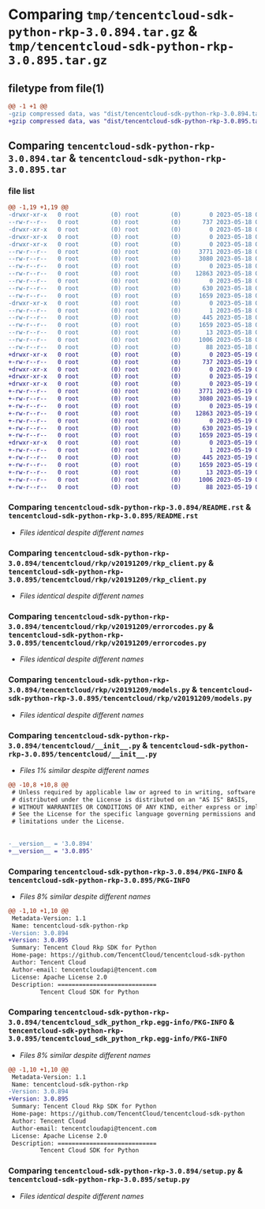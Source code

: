 # Comparing `tmp/tencentcloud-sdk-python-rkp-3.0.894.tar.gz` & `tmp/tencentcloud-sdk-python-rkp-3.0.895.tar.gz`

## filetype from file(1)

```diff
@@ -1 +1 @@
-gzip compressed data, was "dist/tencentcloud-sdk-python-rkp-3.0.894.tar", last modified: Thu May 18 00:34:12 2023, max compression
+gzip compressed data, was "dist/tencentcloud-sdk-python-rkp-3.0.895.tar", last modified: Fri May 19 02:57:53 2023, max compression
```

## Comparing `tencentcloud-sdk-python-rkp-3.0.894.tar` & `tencentcloud-sdk-python-rkp-3.0.895.tar`

### file list

```diff
@@ -1,19 +1,19 @@
-drwxr-xr-x   0 root         (0) root         (0)        0 2023-05-18 00:34:12.000000 tencentcloud-sdk-python-rkp-3.0.894/
--rw-r--r--   0 root         (0) root         (0)      737 2023-05-18 00:34:12.000000 tencentcloud-sdk-python-rkp-3.0.894/README.rst
-drwxr-xr-x   0 root         (0) root         (0)        0 2023-05-18 00:34:12.000000 tencentcloud-sdk-python-rkp-3.0.894/tencentcloud/
-drwxr-xr-x   0 root         (0) root         (0)        0 2023-05-18 00:34:12.000000 tencentcloud-sdk-python-rkp-3.0.894/tencentcloud/rkp/
-drwxr-xr-x   0 root         (0) root         (0)        0 2023-05-18 00:34:12.000000 tencentcloud-sdk-python-rkp-3.0.894/tencentcloud/rkp/v20191209/
--rw-r--r--   0 root         (0) root         (0)     3771 2023-05-18 00:34:12.000000 tencentcloud-sdk-python-rkp-3.0.894/tencentcloud/rkp/v20191209/rkp_client.py
--rw-r--r--   0 root         (0) root         (0)     3080 2023-05-18 00:34:12.000000 tencentcloud-sdk-python-rkp-3.0.894/tencentcloud/rkp/v20191209/errorcodes.py
--rw-r--r--   0 root         (0) root         (0)        0 2023-05-18 00:34:12.000000 tencentcloud-sdk-python-rkp-3.0.894/tencentcloud/rkp/v20191209/__init__.py
--rw-r--r--   0 root         (0) root         (0)    12863 2023-05-18 00:34:12.000000 tencentcloud-sdk-python-rkp-3.0.894/tencentcloud/rkp/v20191209/models.py
--rw-r--r--   0 root         (0) root         (0)        0 2023-05-18 00:34:12.000000 tencentcloud-sdk-python-rkp-3.0.894/tencentcloud/rkp/__init__.py
--rw-r--r--   0 root         (0) root         (0)      630 2023-05-18 00:34:12.000000 tencentcloud-sdk-python-rkp-3.0.894/tencentcloud/__init__.py
--rw-r--r--   0 root         (0) root         (0)     1659 2023-05-18 00:34:12.000000 tencentcloud-sdk-python-rkp-3.0.894/PKG-INFO
-drwxr-xr-x   0 root         (0) root         (0)        0 2023-05-18 00:34:12.000000 tencentcloud-sdk-python-rkp-3.0.894/tencentcloud_sdk_python_rkp.egg-info/
--rw-r--r--   0 root         (0) root         (0)        1 2023-05-18 00:34:12.000000 tencentcloud-sdk-python-rkp-3.0.894/tencentcloud_sdk_python_rkp.egg-info/dependency_links.txt
--rw-r--r--   0 root         (0) root         (0)      445 2023-05-18 00:34:12.000000 tencentcloud-sdk-python-rkp-3.0.894/tencentcloud_sdk_python_rkp.egg-info/SOURCES.txt
--rw-r--r--   0 root         (0) root         (0)     1659 2023-05-18 00:34:12.000000 tencentcloud-sdk-python-rkp-3.0.894/tencentcloud_sdk_python_rkp.egg-info/PKG-INFO
--rw-r--r--   0 root         (0) root         (0)       13 2023-05-18 00:34:12.000000 tencentcloud-sdk-python-rkp-3.0.894/tencentcloud_sdk_python_rkp.egg-info/top_level.txt
--rw-r--r--   0 root         (0) root         (0)     1006 2023-05-18 00:34:12.000000 tencentcloud-sdk-python-rkp-3.0.894/setup.py
--rw-r--r--   0 root         (0) root         (0)       88 2023-05-18 00:34:12.000000 tencentcloud-sdk-python-rkp-3.0.894/setup.cfg
+drwxr-xr-x   0 root         (0) root         (0)        0 2023-05-19 02:57:53.000000 tencentcloud-sdk-python-rkp-3.0.895/
+-rw-r--r--   0 root         (0) root         (0)      737 2023-05-19 02:57:53.000000 tencentcloud-sdk-python-rkp-3.0.895/README.rst
+drwxr-xr-x   0 root         (0) root         (0)        0 2023-05-19 02:57:53.000000 tencentcloud-sdk-python-rkp-3.0.895/tencentcloud/
+drwxr-xr-x   0 root         (0) root         (0)        0 2023-05-19 02:57:53.000000 tencentcloud-sdk-python-rkp-3.0.895/tencentcloud/rkp/
+drwxr-xr-x   0 root         (0) root         (0)        0 2023-05-19 02:57:53.000000 tencentcloud-sdk-python-rkp-3.0.895/tencentcloud/rkp/v20191209/
+-rw-r--r--   0 root         (0) root         (0)     3771 2023-05-19 02:57:53.000000 tencentcloud-sdk-python-rkp-3.0.895/tencentcloud/rkp/v20191209/rkp_client.py
+-rw-r--r--   0 root         (0) root         (0)     3080 2023-05-19 02:57:53.000000 tencentcloud-sdk-python-rkp-3.0.895/tencentcloud/rkp/v20191209/errorcodes.py
+-rw-r--r--   0 root         (0) root         (0)        0 2023-05-19 02:57:53.000000 tencentcloud-sdk-python-rkp-3.0.895/tencentcloud/rkp/v20191209/__init__.py
+-rw-r--r--   0 root         (0) root         (0)    12863 2023-05-19 02:57:53.000000 tencentcloud-sdk-python-rkp-3.0.895/tencentcloud/rkp/v20191209/models.py
+-rw-r--r--   0 root         (0) root         (0)        0 2023-05-19 02:57:53.000000 tencentcloud-sdk-python-rkp-3.0.895/tencentcloud/rkp/__init__.py
+-rw-r--r--   0 root         (0) root         (0)      630 2023-05-19 02:57:53.000000 tencentcloud-sdk-python-rkp-3.0.895/tencentcloud/__init__.py
+-rw-r--r--   0 root         (0) root         (0)     1659 2023-05-19 02:57:53.000000 tencentcloud-sdk-python-rkp-3.0.895/PKG-INFO
+drwxr-xr-x   0 root         (0) root         (0)        0 2023-05-19 02:57:53.000000 tencentcloud-sdk-python-rkp-3.0.895/tencentcloud_sdk_python_rkp.egg-info/
+-rw-r--r--   0 root         (0) root         (0)        1 2023-05-19 02:57:53.000000 tencentcloud-sdk-python-rkp-3.0.895/tencentcloud_sdk_python_rkp.egg-info/dependency_links.txt
+-rw-r--r--   0 root         (0) root         (0)      445 2023-05-19 02:57:53.000000 tencentcloud-sdk-python-rkp-3.0.895/tencentcloud_sdk_python_rkp.egg-info/SOURCES.txt
+-rw-r--r--   0 root         (0) root         (0)     1659 2023-05-19 02:57:53.000000 tencentcloud-sdk-python-rkp-3.0.895/tencentcloud_sdk_python_rkp.egg-info/PKG-INFO
+-rw-r--r--   0 root         (0) root         (0)       13 2023-05-19 02:57:53.000000 tencentcloud-sdk-python-rkp-3.0.895/tencentcloud_sdk_python_rkp.egg-info/top_level.txt
+-rw-r--r--   0 root         (0) root         (0)     1006 2023-05-19 02:57:53.000000 tencentcloud-sdk-python-rkp-3.0.895/setup.py
+-rw-r--r--   0 root         (0) root         (0)       88 2023-05-19 02:57:53.000000 tencentcloud-sdk-python-rkp-3.0.895/setup.cfg
```

### Comparing `tencentcloud-sdk-python-rkp-3.0.894/README.rst` & `tencentcloud-sdk-python-rkp-3.0.895/README.rst`

 * *Files identical despite different names*

### Comparing `tencentcloud-sdk-python-rkp-3.0.894/tencentcloud/rkp/v20191209/rkp_client.py` & `tencentcloud-sdk-python-rkp-3.0.895/tencentcloud/rkp/v20191209/rkp_client.py`

 * *Files identical despite different names*

### Comparing `tencentcloud-sdk-python-rkp-3.0.894/tencentcloud/rkp/v20191209/errorcodes.py` & `tencentcloud-sdk-python-rkp-3.0.895/tencentcloud/rkp/v20191209/errorcodes.py`

 * *Files identical despite different names*

### Comparing `tencentcloud-sdk-python-rkp-3.0.894/tencentcloud/rkp/v20191209/models.py` & `tencentcloud-sdk-python-rkp-3.0.895/tencentcloud/rkp/v20191209/models.py`

 * *Files identical despite different names*

### Comparing `tencentcloud-sdk-python-rkp-3.0.894/tencentcloud/__init__.py` & `tencentcloud-sdk-python-rkp-3.0.895/tencentcloud/__init__.py`

 * *Files 1% similar despite different names*

```diff
@@ -10,8 +10,8 @@
 # Unless required by applicable law or agreed to in writing, software
 # distributed under the License is distributed on an "AS IS" BASIS,
 # WITHOUT WARRANTIES OR CONDITIONS OF ANY KIND, either express or implied.
 # See the License for the specific language governing permissions and
 # limitations under the License.
 
 
-__version__ = '3.0.894'
+__version__ = '3.0.895'
```

### Comparing `tencentcloud-sdk-python-rkp-3.0.894/PKG-INFO` & `tencentcloud-sdk-python-rkp-3.0.895/PKG-INFO`

 * *Files 8% similar despite different names*

```diff
@@ -1,10 +1,10 @@
 Metadata-Version: 1.1
 Name: tencentcloud-sdk-python-rkp
-Version: 3.0.894
+Version: 3.0.895
 Summary: Tencent Cloud Rkp SDK for Python
 Home-page: https://github.com/TencentCloud/tencentcloud-sdk-python
 Author: Tencent Cloud
 Author-email: tencentcloudapi@tencent.com
 License: Apache License 2.0
 Description: ============================
         Tencent Cloud SDK for Python
```

### Comparing `tencentcloud-sdk-python-rkp-3.0.894/tencentcloud_sdk_python_rkp.egg-info/PKG-INFO` & `tencentcloud-sdk-python-rkp-3.0.895/tencentcloud_sdk_python_rkp.egg-info/PKG-INFO`

 * *Files 8% similar despite different names*

```diff
@@ -1,10 +1,10 @@
 Metadata-Version: 1.1
 Name: tencentcloud-sdk-python-rkp
-Version: 3.0.894
+Version: 3.0.895
 Summary: Tencent Cloud Rkp SDK for Python
 Home-page: https://github.com/TencentCloud/tencentcloud-sdk-python
 Author: Tencent Cloud
 Author-email: tencentcloudapi@tencent.com
 License: Apache License 2.0
 Description: ============================
         Tencent Cloud SDK for Python
```

### Comparing `tencentcloud-sdk-python-rkp-3.0.894/setup.py` & `tencentcloud-sdk-python-rkp-3.0.895/setup.py`

 * *Files identical despite different names*

